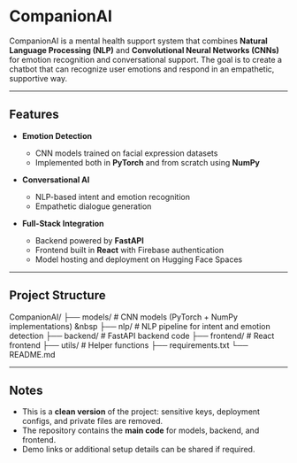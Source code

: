 # CompanionAI

CompanionAI is a mental health support system that combines **Natural Language Processing (NLP)** and **Convolutional Neural Networks (CNNs)** for emotion recognition and conversational support. The goal is to create a chatbot that can recognize user emotions and respond in an empathetic, supportive way.

---

## Features
- **Emotion Detection**
  - CNN models trained on facial expression datasets
  - Implemented both in **PyTorch** and from scratch using **NumPy**

- **Conversational AI**
  - NLP-based intent and emotion recognition
  - Empathetic dialogue generation

- **Full-Stack Integration**
  - Backend powered by **FastAPI**
  - Frontend built in **React** with Firebase authentication
  - Model hosting and deployment on Hugging Face Spaces

---

## Project Structure
CompanionAI/
├── models/ # CNN models (PyTorch + NumPy implementations) &nbsp
├── nlp/ # NLP pipeline for intent and emotion detection
├── backend/ # FastAPI backend code
├── frontend/ # React frontend
├── utils/ # Helper functions
├── requirements.txt
└── README.md

---

## Notes
- This is a **clean version** of the project: sensitive keys, deployment configs, and private files are removed.  
- The repository contains the **main code** for models, backend, and frontend.  
- Demo links or additional setup details can be shared if required.
